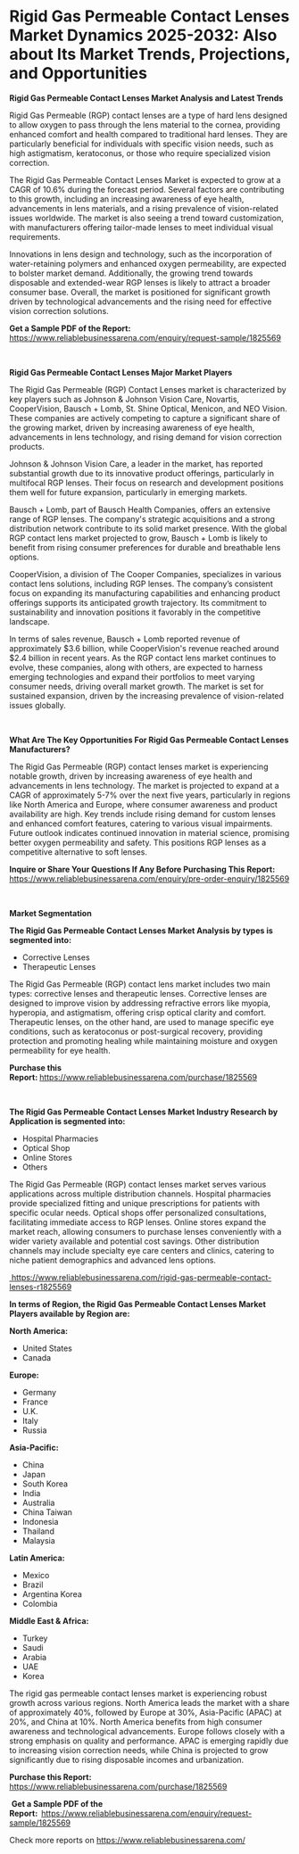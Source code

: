 <p><h1>Rigid Gas Permeable Contact Lenses Market Dynamics 2025-2032: Also about Its Market Trends, Projections, and Opportunities</h1></p><p><strong>Rigid Gas Permeable Contact Lenses Market Analysis and Latest Trends</strong></p>
<p><p>Rigid Gas Permeable (RGP) contact lenses are a type of hard lens designed to allow oxygen to pass through the lens material to the cornea, providing enhanced comfort and health compared to traditional hard lenses. They are particularly beneficial for individuals with specific vision needs, such as high astigmatism, keratoconus, or those who require specialized vision correction.</p><p>The Rigid Gas Permeable Contact Lenses Market is expected to grow at a CAGR of 10.6% during the forecast period. Several factors are contributing to this growth, including an increasing awareness of eye health, advancements in lens materials, and a rising prevalence of vision-related issues worldwide. The market is also seeing a trend toward customization, with manufacturers offering tailor-made lenses to meet individual visual requirements.</p><p>Innovations in lens design and technology, such as the incorporation of water-retaining polymers and enhanced oxygen permeability, are expected to bolster market demand. Additionally, the growing trend towards disposable and extended-wear RGP lenses is likely to attract a broader consumer base. Overall, the market is positioned for significant growth driven by technological advancements and the rising need for effective vision correction solutions.</p></p>
<p><strong>Get a Sample PDF of the Report:&nbsp;</strong> <a href="https://www.reliablebusinessarena.com/enquiry/request-sample/1825569?utm_campaign=2238&utm_medium=2&utm_source=Github&utm_content=ia&utm_term=07022025&utm_id=rigid-gas-permeable-contact-lenses">https://www.reliablebusinessarena.com/enquiry/request-sample/1825569</a></p>
<p>&nbsp;</p>
<p><strong>Rigid Gas Permeable Contact Lenses Major Market Players</strong></p>
<p><p>The Rigid Gas Permeable (RGP) Contact Lenses market is characterized by key players such as Johnson & Johnson Vision Care, Novartis, CooperVision, Bausch + Lomb, St. Shine Optical, Menicon, and NEO Vision. These companies are actively competing to capture a significant share of the growing market, driven by increasing awareness of eye health, advancements in lens technology, and rising demand for vision correction products.</p><p>Johnson & Johnson Vision Care, a leader in the market, has reported substantial growth due to its innovative product offerings, particularly in multifocal RGP lenses. Their focus on research and development positions them well for future expansion, particularly in emerging markets.</p><p>Bausch + Lomb, part of Bausch Health Companies, offers an extensive range of RGP lenses. The company's strategic acquisitions and a strong distribution network contribute to its solid market presence. With the global RGP contact lens market projected to grow, Bausch + Lomb is likely to benefit from rising consumer preferences for durable and breathable lens options.</p><p>CooperVision, a division of The Cooper Companies, specializes in various contact lens solutions, including RGP lenses. The company’s consistent focus on expanding its manufacturing capabilities and enhancing product offerings supports its anticipated growth trajectory. Its commitment to sustainability and innovation positions it favorably in the competitive landscape.</p><p>In terms of sales revenue, Bausch + Lomb reported revenue of approximately $3.6 billion, while CooperVision's revenue reached around $2.4 billion in recent years. As the RGP contact lens market continues to evolve, these companies, along with others, are expected to harness emerging technologies and expand their portfolios to meet varying consumer needs, driving overall market growth. The market is set for sustained expansion, driven by the increasing prevalence of vision-related issues globally.</p></p>
<p>&nbsp;</p>
<p><strong>What Are The Key Opportunities For Rigid Gas Permeable Contact Lenses Manufacturers?</strong></p>
<p><p>The Rigid Gas Permeable (RGP) contact lenses market is experiencing notable growth, driven by increasing awareness of eye health and advancements in lens technology. The market is projected to expand at a CAGR of approximately 5-7% over the next five years, particularly in regions like North America and Europe, where consumer awareness and product availability are high. Key trends include rising demand for custom lenses and enhanced comfort features, catering to various visual impairments. Future outlook indicates continued innovation in material science, promising better oxygen permeability and safety. This positions RGP lenses as a competitive alternative to soft lenses.</p></p>
<p><strong>Inquire or Share Your Questions If Any Before Purchasing This Report:</strong> <a href="https://www.reliablebusinessarena.com/enquiry/pre-order-enquiry/1825569?utm_campaign=2238&utm_medium=2&utm_source=Github&utm_content=ia&utm_term=07022025&utm_id=rigid-gas-permeable-contact-lenses">https://www.reliablebusinessarena.com/enquiry/pre-order-enquiry/1825569</a></p>
<p>&nbsp;</p>
<p><strong>Market Segmentation</strong></p>
<p><strong>The Rigid Gas Permeable Contact Lenses Market Analysis by types is segmented into:</strong></p>
<p><ul><li>Corrective Lenses</li><li>Therapeutic Lenses</li></ul></p>
<p><p>The Rigid Gas Permeable (RGP) contact lens market includes two main types: corrective lenses and therapeutic lenses. Corrective lenses are designed to improve vision by addressing refractive errors like myopia, hyperopia, and astigmatism, offering crisp optical clarity and comfort. Therapeutic lenses, on the other hand, are used to manage specific eye conditions, such as keratoconus or post-surgical recovery, providing protection and promoting healing while maintaining moisture and oxygen permeability for eye health.</p></p>
<p><strong>Purchase this Report:&nbsp;</strong><a href="https://www.reliablebusinessarena.com/purchase/1825569?utm_campaign=2238&utm_medium=2&utm_source=Github&utm_content=ia&utm_term=07022025&utm_id=rigid-gas-permeable-contact-lenses">https://www.reliablebusinessarena.com/purchase/1825569</a></p>
<p>&nbsp;</p>
<p><strong>The Rigid Gas Permeable Contact Lenses Market Industry Research by Application is segmented into:</strong></p>
<p><ul><li>Hospital Pharmacies</li><li>Optical Shop</li><li>Online Stores</li><li>Others</li></ul></p>
<p><p>The Rigid Gas Permeable (RGP) contact lenses market serves various applications across multiple distribution channels. Hospital pharmacies provide specialized fitting and unique prescriptions for patients with specific ocular needs. Optical shops offer personalized consultations, facilitating immediate access to RGP lenses. Online stores expand the market reach, allowing consumers to purchase lenses conveniently with a wider variety available and potential cost savings. Other distribution channels may include specialty eye care centers and clinics, catering to niche patient demographics and advanced lens options.</p></p>
<p><a href="https://www.reliablebusinessarena.com/rigid-gas-permeable-contact-lenses-r1825569?utm_campaign=2238&utm_medium=2&utm_source=Github&utm_content=ia&utm_term=07022025&utm_id=rigid-gas-permeable-contact-lenses">&nbsp;https://www.reliablebusinessarena.com/rigid-gas-permeable-contact-lenses-r1825569</a></p>
<p><strong>In terms of Region, the Rigid Gas Permeable Contact Lenses Market Players available by Region are:</strong></p>
<p>
    <p> <strong> North America: </strong>
        <ul>
            <li>United States</li>
            <li>Canada</li>
        </ul>
        </p> 
    <p> <strong> Europe: </strong>
        <ul>
            <li>Germany</li>
            <li>France</li>
            <li>U.K.</li>
            <li>Italy</li>
            <li>Russia</li>
        </ul>
        </p> 
    <p> <strong> Asia-Pacific: </strong>
        <ul>
            <li>China</li>
            <li>Japan</li>
            <li>South Korea</li>
            <li>India</li>
            <li>Australia</li>
            <li>China Taiwan</li>
            <li>Indonesia</li>
            <li>Thailand</li>
            <li>Malaysia</li>
        </ul>
        </p> 
    <p> <strong> Latin America: </strong>
        <ul>
            <li>Mexico</li>
            <li>Brazil</li>
            <li>Argentina Korea</li>
            <li>Colombia</li>
        </ul>
        </p> 
    <p> <strong> Middle East & Africa: </strong>
        <ul>
            <li>Turkey</li>
            <li>Saudi</li>
            <li>Arabia</li>
            <li>UAE</li>
            <li>Korea</li>
        </ul>
    </p>
    </p>
<p><p>The rigid gas permeable contact lenses market is experiencing robust growth across various regions. North America leads the market with a share of approximately 40%, followed by Europe at 30%, Asia-Pacific (APAC) at 20%, and China at 10%. North America benefits from high consumer awareness and technological advancements. Europe follows closely with a strong emphasis on quality and performance. APAC is emerging rapidly due to increasing vision correction needs, while China is projected to grow significantly due to rising disposable incomes and urbanization.</p></p>
<p><strong>Purchase this Report: </strong><a href="https://www.reliablebusinessarena.com/purchase/1825569?utm_campaign=2238&utm_medium=2&utm_source=Github&utm_content=ia&utm_term=07022025&utm_id=rigid-gas-permeable-contact-lenses">https://www.reliablebusinessarena.com/purchase/1825569</a></p>
<p>&nbsp;<strong>Get a Sample PDF of the Report:&nbsp;&nbsp;</strong><a href="https://www.reliablebusinessarena.com/enquiry/request-sample/1825569?utm_campaign=2238&utm_medium=2&utm_source=Github&utm_content=ia&utm_term=07022025&utm_id=rigid-gas-permeable-contact-lenses">https://www.reliablebusinessarena.com/enquiry/request-sample/1825569</a></p>
<p><strong></strong></p>
<p>Check more reports on <a href="https://www.reliablebusinessarena.com/?utm_campaign=2238&utm_medium=2&utm_source=Github&utm_content=ia&utm_term=07022025&utm_id=rigid-gas-permeable-contact-lenses">https://www.reliablebusinessarena.com/</a></p>